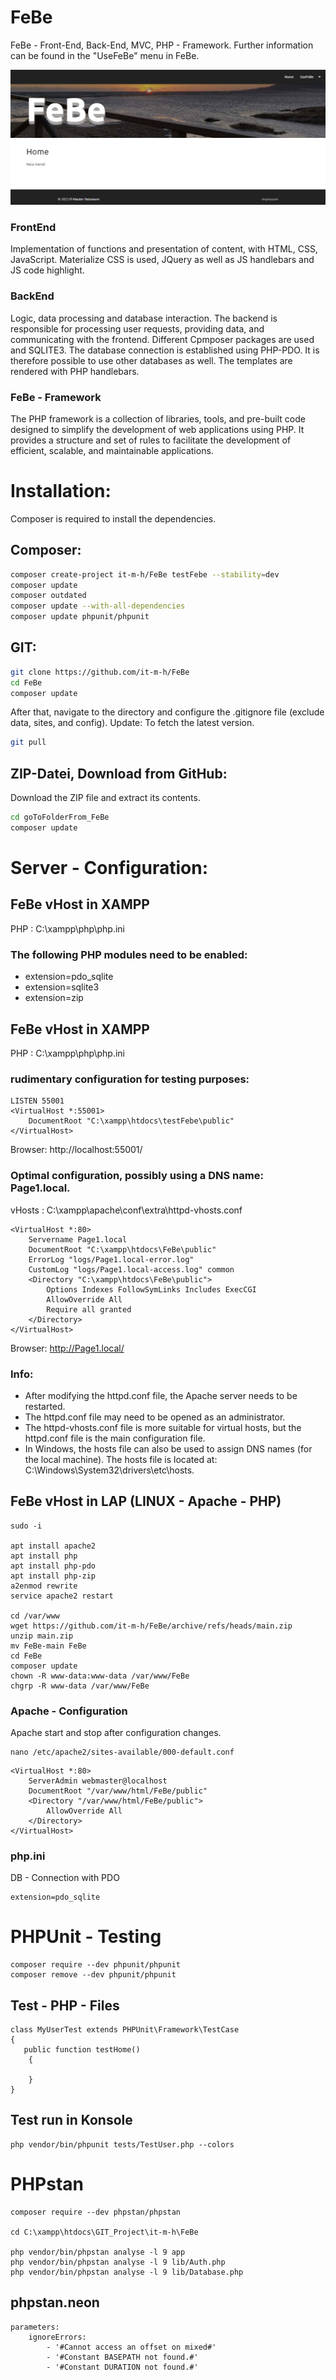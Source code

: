 # FeBe
FeBe - Front-End, Back-End, MVC, PHP - Framework.
Further information can be found in the "UseFeBe" menu in FeBe.

![FeBe - Framework](/public/img/febe/001.jpg "FeBe - Framework")


### FrontEnd
Implementation of functions and presentation of content, with HTML, CSS, JavaScript. Materialize CSS is used, 
JQuery as well as JS handlebars and JS code highlight.

### BackEnd
Logic, data processing and database interaction. The backend is responsible for processing user requests, providing data, and communicating with the frontend. Different Cpmposer packages are used and SQLITE3. The database connection is established using PHP-PDO. It is therefore possible to use other databases as well. The templates are rendered with PHP handlebars.

### FeBe - Framework
The PHP framework is a collection of libraries, tools, and pre-built code designed to simplify the development of web applications using PHP. It provides a structure and set of rules to facilitate the development of efficient, scalable, and maintainable applications.

# Installation:
Composer is required to install the dependencies.

## Composer:
```bash
composer create-project it-m-h/FeBe testFebe --stability=dev
composer update
composer outdated
composer update --with-all-dependencies
composer update phpunit/phpunit
```

## GIT:
```bash
git clone https://github.com/it-m-h/FeBe
cd FeBe
composer update
```

After that, navigate to the directory and configure the .gitignore file (exclude data, sites, and config).
Update: To fetch the latest version.
```bash
git pull 
```

## ZIP-Datei, Download from GitHub:
Download the ZIP file and extract its contents.
```bash
cd goToFolderFrom_FeBe
composer update
```

# Server - Configuration:

## FeBe vHost in XAMPP
PHP : C:\xampp\php\php.ini

### The following PHP modules need to be enabled:

- extension=pdo_sqlite
- extension=sqlite3
- extension=zip

## FeBe vHost in XAMPP
PHP : C:\xampp\php\php.ini

### rudimentary configuration for testing purposes:
```
LISTEN 55001
<VirtualHost *:55001>
    DocumentRoot "C:\xampp\htdocs\testFebe\public"
</VirtualHost>
```
Browser: http://localhost:55001/

### Optimal configuration, possibly using a DNS name: Page1.local.
vHosts : C:\xampp\apache\conf\extra\httpd-vhosts.conf
```
<VirtualHost *:80>
    Servername Page1.local
    DocumentRoot "C:\xampp\htdocs\FeBe\public"
    ErrorLog "logs/Page1.local-error.log"
    CustomLog "logs/Page1.local-access.log" common
    <Directory "C:\xampp\htdocs\FeBe\public">
        Options Indexes FollowSymLinks Includes ExecCGI
        AllowOverride All
        Require all granted
    </Directory>
</VirtualHost>
```

Browser: http://Page1.local/

### Info: 
- After modifying the httpd.conf file, the Apache server needs to be restarted.
- The httpd.conf file may need to be opened as an administrator.
- The httpd-vhosts.conf file is more suitable for virtual hosts, but the httpd.conf file is the main configuration file.
- In Windows, the hosts file can also be used to assign DNS names (for the local machine). The hosts file is located at: C:\Windows\System32\drivers\etc\hosts.

## FeBe vHost in LAP (LINUX - Apache - PHP)
```
sudo -i

apt install apache2
apt install php
apt install php-pdo
apt install php-zip
a2enmod rewrite
service apache2 restart

cd /var/www
wget https://github.com/it-m-h/FeBe/archive/refs/heads/main.zip
unzip main.zip
mv FeBe-main FeBe
cd FeBe
composer update
chown -R www-data:www-data /var/www/FeBe
chgrp -R www-data /var/www/FeBe

```
### Apache - Configuration
Apache start and stop after configuration changes.

```
nano /etc/apache2/sites-available/000-default.conf
```
```
<VirtualHost *:80>
    ServerAdmin webmaster@localhost
    DocumentRoot "/var/www/html/FeBe/public"
    <Directory "/var/www/html/FeBe/public">
        AllowOverride All
    </Directory>
</VirtualHost>
```

### php.ini
DB - Connection with PDO

```
extension=pdo_sqlite
```


# PHPUnit - Testing
```
composer require --dev phpunit/phpunit
composer remove --dev phpunit/phpunit
```

## Test - PHP - Files
```
class MyUserTest extends PHPUnit\Framework\TestCase
{
   public function testHome()
    {
        
    }
}
```
## Test run in Konsole
```
php vendor/bin/phpunit tests/TestUser.php --colors
```



# PHPstan
```
composer require --dev phpstan/phpstan

cd C:\xampp\htdocs\GIT_Project\it-m-h\FeBe

php vendor/bin/phpstan analyse -l 9 app
php vendor/bin/phpstan analyse -l 9 lib/Auth.php
php vendor/bin/phpstan analyse -l 9 lib/Database.php
```

## phpstan.neon
```
parameters:
    ignoreErrors:
        - '#Cannot access an offset on mixed#'
        - '#Constant BASEPATH not found.#'
        - '#Constant DURATION not found.#'
```